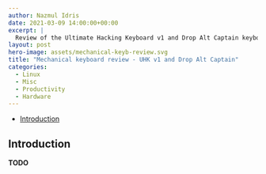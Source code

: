 ```yaml
---
author: Nazmul Idris
date: 2021-03-09 14:00:00+00:00
excerpt: |
  Review of the Ultimate Hacking Keyboard v1 and Drop Alt Captain keyboards
layout: post
hero-image: assets/mechanical-keyb-review.svg
title: "Mechanical keyboard review - UHK v1 and Drop Alt Captain"
categories:
  - Linux
  - Misc
  - Productivity
  - Hardware
---
```


<!-- START doctoc generated TOC please keep comment here to allow auto update -->
<!-- DON'T EDIT THIS SECTION, INSTEAD RE-RUN doctoc TO UPDATE -->

- [Introduction](#introduction)

<!-- END doctoc generated TOC please keep comment here to allow auto update -->

## Introduction

**TODO**

